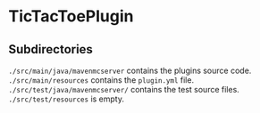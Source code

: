 # TicTacToePlugin

## Subdirectories

`./src/main/java/mavenmcserver` contains the plugins source code.
`./src/main/resources` contains the `plugin.yml` file.
`./src/test/java/mavenmcserver/` contains the test source files.
`./src/test/resources` is empty.
